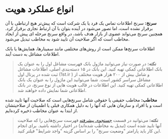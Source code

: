 # انواع عملکرد هویت

**سرنخ:** سرنخ اطلاعات تماس یک فرد یا یک شرکت است که پیش‌تر هیچ ارتباطی با آن برقرار نشده است، اما تصور می‌شود در آینده بتوان با آن ارتباط تجاری برقرار کرد. همچنین سرنخ می‌تواند عضوی از بازار هدف باشد، در واقع سرنخ مرحله ای پیش از ایجاد مخاطب است که اگر صلاحیت آن تایید شود به مخاطب تبدیل می‌شود.

اطلاعات سرنخ‌ها ممکن است از روش‌های مختلفی مانند سمینارها، همایش‌ها یا بانک اطلاعات مشاغل به دست آیند.

> **نکته:**  در صورت نیاز می‌توانید ماژول بانک فهرست مشاغل اول را به عنوان یک بانک اطلاعاتی کمکی تهیه کنید. این بانک در ۱۵ دسته‌بندی اصلی، اطلاعات مشاغل ثبت شده در پرتال اول (1st.ir )  و شامل بیش از ۲۰۰ هزار هویت مختلف از مشاغل سراسر کشور است. شما می‌توانید این ماژول را به عنوان یک بانک اطلاعاتی کمکی تهیه کنید. این اطلاعات در قالب هویت هایی از نوع سرنخ، در بانک اطلاعاتی شما نمایش داده خواهند شد.

**مخاطب:** مخاطب حقیقی یا حقوقی شامل سرنخ‌هایی است که صلاحیت آنها تایید شده است و یا افراد و سازمان هایی که آنها را به دلیل همکاری قبلی یا اطمینان از صلاحیتشان از ابتدا به عنوان مخاطب ذخیره کرده‌ایم.

> **نکته:** می‌توانید در قسمت [جستجوی پیشرفته](https://github.com/1stco/PayamGostarDocs/blob/master/help%202.5.4/Integrated-bank/Advanced-search/Advanced-search.md) فهرست سرنخ‌هایی را که صلاحیت آنها تایید شده است (تبدیل به مخاطب شده‌اند) در اختیار داشته باشید. برای انجام این کار باید پارامتر "وضعیت سرنخ" را بر اساس گزینه "واجد شرایط" فیلتر کنید.

